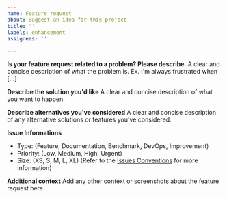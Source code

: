 ```yaml
---
name: Feature request
about: Suggest an idea for this project
title: ''
labels: enhancement
assignees: ''

---
```


**Is your feature request related to a problem? Please describe.**
A clear and concise description of what the problem is. Ex. I'm always frustrated when [...]

**Describe the solution you'd like**
A clear and concise description of what you want to happen.

**Describe alternatives you've considered**
A clear and concise description of any alternative solutions or features you've considered.

**Issue Informations**
- Type: (Feature, Documentation, Benchmark, DevOps, Improvement)
- Priority: (Low, Medium, High, Urgent)
- Size: (XS, S, M, L, XL)
(Refer to the [Issues Conventions](../../CONTRIBUTING.md#issues-conventions) for more information)

**Additional context**
Add any other context or screenshots about the feature request here.

